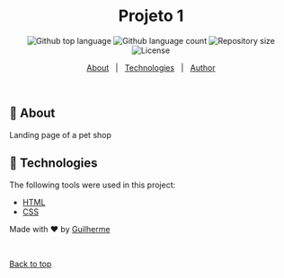 <div align="center" id="top"> 

  &#xa0;

  <!-- <a href="https://projeto1.netlify.app">Demo</a> -->
</div>

<h1 align="center">Projeto 1</h1>

<p align="center">
  <img alt="Github top language" src="https://img.shields.io/github/languages/top/Gui1703/We-Care?color=56BEB8">

  <img alt="Github language count" src="https://img.shields.io/github/languages/count/Gui1703/We-Care?color=56BEB8">

  <img alt="Repository size" src="https://img.shields.io/github/repo-size/Gui1703/We-Care?color=56BEB8">

  <img alt="License" src="https://img.shields.io/github/license/Gui1703/We-Care?color=56BEB8">

</p>


<p align="center">
  <a href="#dart-about">About</a> &#xa0; | &#xa0; 
  <a href="#rocket-technologies">Technologies</a> &#xa0; | &#xa0;
  <a href="https://github.com/Gui1703" target="_blank">Author</a>
</p>

<br>

## :dart: About ##

Landing page of a pet shop

## :rocket: Technologies ##

The following tools were used in this project:

- [HTML](https://developer.mozilla.org/pt-BR/docs/Web/HTML)
- [CSS](https://developer.mozilla.org/pt-BR/docs/Web/CSS)


Made with :heart: by <a href="https://github.com/Gui1703" target="_blank">Guilherme</a>

&#xa0;

<a href="#top">Back to top</a>
